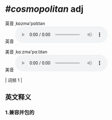 # ***\#cosmopolitan*** adj
英音 ˌkɒzmə'pɒlɪtən  
英音
<audio src="./media/cosmopolitan1.aac" controls="controls"></audio>

美音 ˌkɑːzmə'pɑːlɪtən  
美音
<audio src="./media/cosmopolitan2.aac" controls="controls"></audio>



| 词频 1 |  

英文释义
---
### 1.**兼容并包的**  


